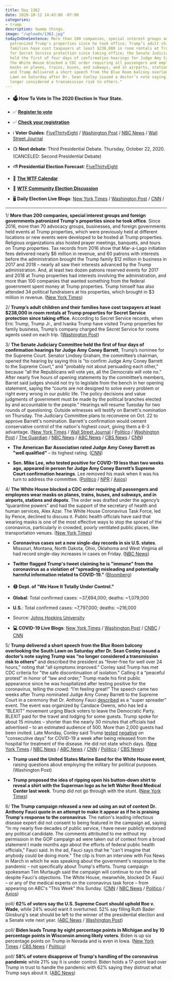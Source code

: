 ```yaml
---
title: Day 1362
date: 2020-10-12 14:43:00 -07:00
categories:
- trump
description: Swamp things.
image: "/uploads/1362.jpg"
todayInOneSentence: More than 200 companies, special interest groups and foreign governments
  patronized Trump's properties since he took office; Trump’s adult children and their
  families have cost taxpayers at least $238,000 in room rentals at Trump properties
  for Secret Service protection since taking office; the Senate Judiciary Committee
  held the first of four days of confirmation hearings for Judge Amy Coney Barrett;
  the White House blocked a CDC order requiring all passengers and employees wear
  masks on planes, trains, buses, and subways, and in airports, stations and depots;
  and Trump delivered a short speech from the Blue Room balcony overlooking the South
  Lawn on Saturday after Dr. Sean Conley issued a doctor’s note saying Trump was "no
  longer considered a transmission risk to others."
---
```


* #### 🗳 How To Vote In The 2020 Election In Your State.

* ✅ **[Register to vote](https://www.vote.org/register-to-vote/)**

* ✅ **[Check your registration](https://www.vote.org/am-i-registered-to-vote/)**

* ℹ️ **Voter Guides**: [FiveThirtyEight](https://projects.fivethirtyeight.com/how-to-vote-2020/) / [Washington Post](https://www.washingtonpost.com/elections/2020/how-to-vote/) / [NBC News](https://www.nbcnews.com/specials/plan-your-vote-state-by-state-guide-voting-by-mail-early-in-person-voting-election/index.html?cid=bc_npd_nn_ms_np-1_200816) / [Wall Street Journal](https://www.wsj.com/articles/how-to-vote-by-mail-in-every-state-11597840923)

* 📺 **Next debate**: Third Presidential Debate. Thursday, October 22, 2020. (CANCELED: Second Presidential Debate)

* **⛅️ Presidential Election Forecast**: [FiveThirtyEight](https://projects.fivethirtyeight.com/2020-election-forecast/)

* 📆 **[The WTF Calendar](https://talk.whatthefuckjusthappenedtoday.com/t/the-wtf-event-calendar/5888)**

* 💬 **[WTF Community Election Discussion](https://talk.whatthefuckjusthappenedtoday.com/t/2020-general-election-trump-vs-biden/5758)**

* 🖥 **Daily Election Live Blogs**: [New York Times](https://www.nytimes.com/live/2020/10/12/us/trump-vs-biden?action=click&module=Top%20Stories&pgtype=Homepage) / [Washington Post](https://www.washingtonpost.com/elections/2020/10/12/trump-biden-live-updates/) / [CNN](https://cnn.it/30UncG3) /

---

1/ **More than 200 companies, special interest groups and foreign governments patronized Trump's properties since he took office**. Since 2016, more than 70 advocacy groups, businesses, and foreign governments held events at Trump properties, which were previously held at different locations or new events were developed to be hosted at Trump properties. Religious organizations also hosted prayer meetings, banquets, and tours on Trump properties. Tax records from 2016 show that Mar-a-Lago initiation fees delivered nearly $6 million in revenue, and 60 patrons with interests before the administration brought the Trump family $12 million in business in 2017 and 2018 – nearly all saw their interests advanced by the Trump administration. And, at least two dozen patrons reserved events for 2017 and 2018 at Trump properties had interests involving the administration, and more than 100 companies that wanted something from the federal government spent money at Trump properties. Trump himself has also attended 34 political fundraisers at his properties, which brought in $3 million in revenue. ([New York Times](https://www.nytimes.com/interactive/2020/10/10/us/trump-properties-swamp.html))

2/ **Trump’s adult children and their families have cost taxpayers at least $238,000 in room rentals at Trump properties for Secret Service protection since taking office**. According to Secret Service records, when Eric Trump, Trump Jr., and Ivanka Trump have visited Trump properties for family business, Trump’s company charged the Secret Service for rooms agents used on each trip. ([Washington Post](https://www.washingtonpost.com/politics/secret-service-spending-trump-kids/2020/10/12/ffc1c330-ff31-11ea-9ceb-061d646d9c67_story.html))

3/ **The Senate Judiciary Committee held the first of four days of confirmation hearings for Judge Amy Coney Barrett**, Trump’s nominee for the Supreme Court. Senator Lindsey Graham, the committee’s chairman, opened the hearing by saying this is "to confirm Judge Amy Coney Barrett to the Supreme Court,” and "probably not about persuading each other,” because “all the Republicans will vote yes, all the Democrats will vote no." After nearly five hours of opening statements by the committee’s members, Barret said judges should not try to legislate from the bench in her opening statement, saying the “courts are not designed to solve every problem or right every wrong in our public life. The policy decisions and value judgments of government must be made by the political branches elected by and accountable to the people.” Hearings will resume Tuesday for two rounds of questioning. Outside witnesses will testify on Barrett's nomination on Thursday. The Judiciary Committee plans to reconvene on Oct. 22 to approve Barrett's nomination. Barrett's confirmation would cement conservative control of the nation's highest court, giving them a 6-3 advantage. ([New York Times](https://www.nytimes.com/live/2020/10/12/us/amy-coney-barrett-live) / [Wall Street Journal](https://www.wsj.com/articles/politics-dominates-as-amy-coney-barretts-confirmation-hearings-begin-in-senate-11602495000) / [Politico](https://www.politico.com/news/2020/10/12/amy-coney-barrett-confirmation-hearing-428935) / [Washington Post](https://www.washingtonpost.com/elections/2020/10/12/amy-coney-barrett-confirmation-hearing-live-updates/) / [The Guardian](https://www.theguardian.com/us-news/live/2020/oct/12/amy-coney-barrett-senate-hearings-donald-trump-covid-coronavirus-joe-biden-us-election-live-updates?page=with:block-5f84b84c8f08f7f7041481b6#block-5f84b84c8f08f7f7041481b6) / [NBC News](https://www.nbcnews.com/politics/supreme-court/live-blog/live-updates-amy-coney-barrett-confirmation-hearings-kick-n1242845) / [ABC News](https://abcnews.go.com/Politics/live-updates/supreme-court-confirmation-hearing/?id=73527557) / [CBS News](https://www.cbsnews.com/live-updates/amy-coney-barrett-supreme-court-senate-confirmation-hearings-day-1-recap/) / [CNN](https://www.cnn.com/2020/10/12/politics/barrett-supreme-court-hearing-day-one/index.html))

* **The American Bar Association rated Judge Amy Coney Barrett as "well qualified"** – its highest rating. ([CNN](https://www.cnn.com/2020/10/12/politics/amy-coney-barrett-american-bar-association-rating/index.html))

* **Sen. Mike Lee, who tested positive for COVID-19 less than two weeks ago, appeared in person for Judge Amy Coney Barrett’s Supreme Court confirmation hearings**. Lee removed his mask when it was his turn to address the committee. ([Politico](https://www.politico.com/news/2020/10/12/mike-lee-coronavirus-amy-coney-barrett-428937) / [NPR](https://www.npr.org/sections/live-amy-coney-barrett-supreme-court-confirmation/2020/10/12/922974052/utah-gop-sen-mike-lee-recently-infected-with-coronavirus-attends-scotus-hearing) / [Axios](https://www.axios.com/mike-lee-coronavirus-positive-f6a83554-1fe2-41b0-963f-391988617d21.html))

4/ **The White House blocked a CDC order requiring all passengers and employees wear masks on planes, trains, buses, and subways, and in airports, stations and depots**. The order was drafted under the agency’s “quarantine powers” and had the support of the secretary of health and human services, Alex Azar. The White House Coronavirus Task Force, led by Pence, declined to discuss it. Public health officials have said that wearing masks is one of the most effective ways to stop the spread of the coronavirus, particularly in crowded, poorly ventilated public places, like transportation venues. ([New York Times](https://www.nytimes.com/2020/10/09/health/coronavirus-covid-masks-cdc.html))

* **Coronavirus cases set a new single-day records in six U.S. states**. Missouri, Montana, North Dakota, Ohio, Oklahoma and West Virginia all had record single-day increases in cases on Friday. ([NBC News](https://www.nbcnews.com/news/us-news/coronavirus-cases-set-new-single-day-records-six-u-s-n1242828))

* **Twitter flagged Trump's tweet claiming he is "immune" from the coronavirus as a violation of “spreading misleading and potentially harmful information related to COVID-19.”** ([Bloomberg](https://www.bloomberg.com/news/articles/2020-10-11/trump-says-he-s-now-immune-to-the-coronavirus-unlike-biden?sref=MIBMEEoj))

* #### 😷 Dept. of "We Have It Totally Under Control."

* **Global**: Total confirmed cases: \~37,694,000; deaths: \~1,079,000

* **U.S.**: Total confirmed cases: \~7,797,000; deaths: \~216,000

* Source: [Johns Hopkins University](https://coronavirus.jhu.edu/map.html)

* **💻 COVID-19 Live Blogs**: [New York Times](https://www.nytimes.com/live/2020/10/12/world/coronavirus-covid?action=click&module=Top%20Stories&pgtype=Homepage) / [Washington Post](https://www.washingtonpost.com/nation/2020/10/12/coronavirus-covid-live-updates-us/) / [CNBC](https://www.cnbc.com/2020/10/12/coronavirus-live-updates.html) / [CNN](https://www.cnn.com/world/live-news/coronavirus-pandemic-10-12-20-intl/index.html)

5/ **Trump delivered a short speech from the Blue Room balcony overlooking the South Lawn on Saturday after Dr. Sean Conley issued a doctor’s note saying Trump was “no longer considered a transmission risk to others”** and described the president as “fever-free for well over 24 hours,” noting that “all symptoms improved.” Conley said Trump has met CDC criteria for "the safe discontinuation of isolation." Calling it a “peaceful protest” in honor of “law and order,” Trump made his first public appearance since he was hospitalized after testing positive for the coronavirus, telling the crowd: “I’m feeling great!” The speech came two weeks after Trump nominated Judge Amy Coney Barrett to the Supreme Court in a ceremony that Dr. Anthony Fauci [described](https://www.cbsnews.com/news/dr-fauci-on-masks-super-spreader-covid-event-interview/) as a "super spreader" event. The event was organized by Candace Owens, who has led a “BLEXIT” movement urging Black voters to leave the Democratic Party. BLEXIT paid for the travel and lodging for some guests. Trump spoke for about 15 minutes – shorter than the nearly 30 minutes that officials had advertised – to an estimated audience of 500. More than 2,000 guests had been invited. Late Monday, Conley said Trump [tested](https://www.bloomberg.com/news/articles/2020-10-12/trump-tests-negative-for-virus-isn-t-infectious-doctor-says?sref=MIBMEEoj) [negative](https://www.washingtonpost.com/elections/2020/10/12/trump-biden-live-updates/#link-KLDUGAZJFRFPZFI27DRZGEX2OI) on "consecutive days" for COVID-19 a week after being released from the hospital for treatment of the disease. He did not state which days. ([New York Times](https://www.nytimes.com/2020/10/10/us/politics/trump-white-house-coronavirus.html) / [NBC News](https://www.nbcnews.com/politics/donald-trump/trump-physician-says-president-no-longer-considered-transmission-risk-others-n1242837) / [ABC News](https://abcnews.go.com/Politics/candace-owens-blexit-group-pays-attendees-travel-trumps/story?id=73531036) / [CNN](https://www.cnn.com/2020/10/10/politics/donald-trump-covid-white-house-event) / [Politico](https://www.politico.com/news/2020/10/10/trump-white-house-speech-coronavirus-428516) / [CBS News](https://www.cbsnews.com/news/trump-speech-white-house-first-event-covid-watch-live-stream-today-2020-10-10/))

* **Trump used the United States Marine Band for the White House event**, raising questions about employing the military for political purposes. (Washington Post)

* **Trump proposed the idea of ripping open his button-down shirt to reveal a shirt with the Superman logo as he left Walter Reed Medical Center last week**. Trump did not go through with the stunt. ([New York Times](https://www.nytimes.com/2020/10/10/us/politics/trump-white-house-coronavirus.html))

6/ **The Trump campaign released a new ad using an out of context Dr. Anthony Fauci quote in an attempt to make it appear as if he is praising Trump's response to the coronavirus**. The nation's leading infectious disease expert did not consent to being featured in the campaign ad, saying "In my nearly five decades of public service, I have never publicly endorsed any political candidate. The comments attributed to me without my permission in the GOP campaign ad were taken out of context from a broad statement I made months ago about the efforts of federal public health officials," Fauci said. In the ad, Fauci says that he "can't imagine that anybody could be doing more." The clip is from an interview with Fox News in March in which he was speaking about the government's response to the pandemic – not specifically about Trump's efforts. Trump campaign spokesman Tim Murtaugh said the campaign will continue to run the ad despite Fauci's objections. The White House, meanwhile, blocked Dr. Fauci – or any of the medical experts on the coronavirus task force – from appearing on ABC's "This Week" this Sunday. ([CNN](https://www.cnn.com/2020/10/11/politics/fauci-trump-campaign-ad-out-of-context/index.html) / [NBC News](https://www.nbcnews.com/politics/2020-election/fauci-rips-new-trump-campaign-ad-says-it-uses-his-n1242889) / [Politico](https://www.politico.com/news/2020/10/11/fauci-trump-campaign-ad-428761) / [Axios](https://www.axios.com/abc-this-week-fauci-white-house-981a0d0b-d9f8-4759-b658-dd082de7d317.html))

poll/ **62% of voters say the U.S. Supreme Court should uphold Roe v. Wade**, while 24% would want it overturned. 52% say filling Ruth Bader Ginsburg's seat should be left to the winner of the presidential election and a Senate vote next year. ([ABC News](https://abcnews.go.com/Politics/majority-wait-scotus-seat-10-favor-upholding-roe/story?id=73528313) / [Washington Post](https://www.washingtonpost.com/politics/poll-trump-court-abortion/2020/10/12/ec11a880-0bd1-11eb-8a35-237ef1eb2ef7_story.html))

poll/ **Biden leads Trump by eight percentage points in Michigan and by 10 percentage points in Wisconsin among likely voters**. Biden is up six percentage points on Trump in Nevada and is even in Iowa. ([New York Times](https://www.nytimes.com/2020/10/12/upshot/polls-wisconsin-michigan-election.html) / [CBS News](https://www.cbsnews.com/news/biden-trump-poll-michigan-nevada-iowa-battleground-states/) / [Politico](https://www.politico.com/news/2020/10/12/biden-wisconsin-michigan-poll-428975))

poll/ **58% of voters disapprove of Trump's handling of the coronavirus pandemic** while 21% say it is under control. Biden holds a 17-point lead over Trump in trust to handle the pandemic with 62% saying they distrust what Trump says about it. ([ABC News](https://abcnews.go.com/Politics/powered-trust-pandemic-biden-leads-12-points-nationwide/story?id=73528233))
